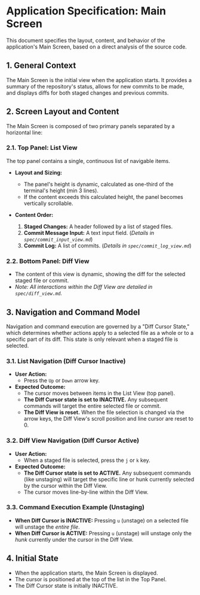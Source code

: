 # Application Specification: Main Screen

This document specifies the layout, content, and behavior of the application's Main Screen, based on a direct analysis of the source code.

## 1. General Context

The Main Screen is the initial view when the application starts. It provides a summary of the repository's status, allows for new commits to be made, and displays diffs for both staged changes and previous commits.

## 2. Screen Layout and Content

The Main Screen is composed of two primary panels separated by a horizontal line:

### 2.1. Top Panel: List View

The top panel contains a single, continuous list of navigable items.

- **Layout and Sizing:**
  - The panel's height is dynamic, calculated as one-third of the terminal's height (min 3 lines).
  - If the content exceeds this calculated height, the panel becomes vertically scrollable.

- **Content Order:**
  1.  **Staged Changes:** A header followed by a list of staged files.
  2.  **Commit Message Input:** A text input field. (*Details in `spec/commit_input_view.md`*)
  3.  **Commit Log:** A list of commits. (*Details in `spec/commit_log_view.md`*)

### 2.2. Bottom Panel: Diff View

- The content of this view is dynamic, showing the diff for the selected staged file or commit.
- *Note: All interactions within the Diff View are detailed in `spec/diff_view.md`.*

## 3. Navigation and Command Model

Navigation and command execution are governed by a "Diff Cursor State," which determines whether actions apply to a selected file as a whole or to a specific part of its diff. This state is only relevant when a staged file is selected.

### 3.1. List Navigation (Diff Cursor Inactive)

- **User Action:**
  - Press the `Up` or `Down` arrow key.
- **Expected Outcome:**
  - The cursor moves between items in the List View (top panel).
  - **The Diff Cursor state is set to INACTIVE.** Any subsequent commands will target the entire selected file or commit.
  - **The Diff View is reset.** When the file selection is changed via the arrow keys, the Diff View's scroll position and line cursor are reset to 0.

### 3.2. Diff View Navigation (Diff Cursor Active)

- **User Action:**
  - When a staged file is selected, press the `j` or `k` key.
- **Expected Outcome:**
  - **The Diff Cursor state is set to ACTIVE.** Any subsequent commands (like unstaging) will target the specific line or hunk currently selected by the cursor within the Diff View.
  - The cursor moves line-by-line within the Diff View.

### 3.3. Command Execution Example (Unstaging)

- **When Diff Cursor is INACTIVE:** Pressing `u` (unstage) on a selected file will unstage the *entire file*.
- **When Diff Cursor is ACTIVE:** Pressing `u` (unstage) will unstage only the *hunk* currently under the cursor in the Diff View.

## 4. Initial State

- When the application starts, the Main Screen is displayed.
- The cursor is positioned at the top of the list in the Top Panel.
- The Diff Cursor state is initially INACTIVE.